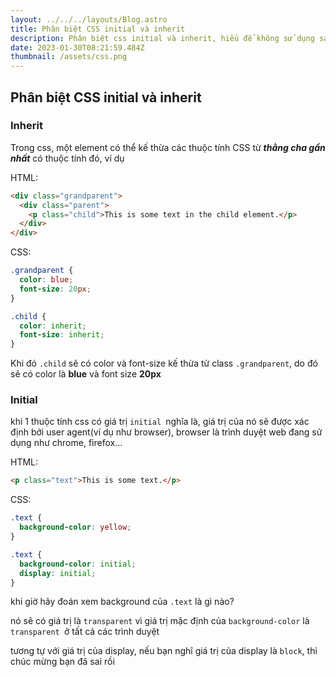 ```yaml
---
layout: ../../../layouts/Blog.astro
title: Phân biệt CSS initial và inherit
description: Phân biệt css initial và inherit, hiểu để không sử dụng sai
date: 2023-01-30T08:21:59.484Z
thumbnail: /assets/css.png
---
```

## Phân biệt CSS initial và inherit

### I﻿nherit

T﻿rong css, một element có thể kế thừa các thuộc tính CSS từ ***thằng cha gần nhất*** có thuộc tính đó, ví dụ

H﻿TML:

```html
<div class="grandparent">
  <div class="parent">
    <p class="child">This is some text in the child element.</p>
  </div>
</div>
```

C﻿SS:

```css
.grandparent {
  color: blue;
  font-size: 20px;
}

.child {
  color: inherit;
  font-size: inherit;
}
```

K﻿hi đó `.child` sẽ có color và font-size kế thừa từ class `.grandparent`, do đó sẽ có color là **blue** và font size **20px**

### I﻿nitial

khi 1 thuộc tính css có giá trị `initial `nghĩa là, giá trị của nó sẽ được xác định bởi user agent(ví dụ như browser), browser là trình duyệt web đang sử dụng như chrome, firefox...

H﻿TML:

```html
<p class="text">This is some text.</p>

```

C﻿SS: 

```css
.text {
  background-color: yellow;
}

.text {
  background-color: initial; 
  display: initial;
}

```



khi giờ hãy đoán xem background của `.text` là gì nào? 

n﻿ó sẽ có giá trị là `transparent` vì giá trị mặc định của `background-color` là `transparent `ở tất cả các trình duyệt  

t﻿ương tự với giá trị của display, nếu bạn nghĩ giá trị của display là `block`, thì chúc mừng bạn đã sai rồi